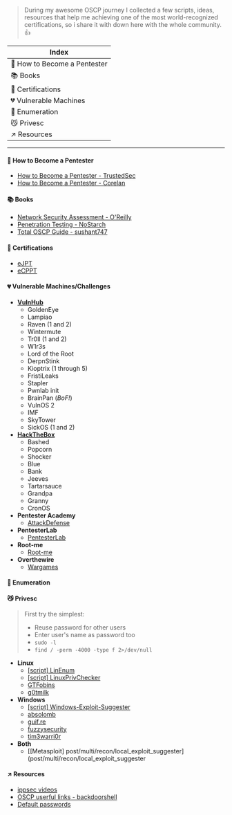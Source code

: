 > During my awesome OSCP journey I collected a few scripts, ideas, resources that help me achieving one of the most world-recognized certifications, so i share it with down here with the whole community. :thumbsup:



|Index|
|------------|
|:book: How to Become a Pentester |
|:books: Books|
|:page_facing_up: Certifications|
|:broken_heart: Vulnerable Machines|
|:pencil: Enumeration|
|:smirk_cat: Privesc|
|:arrow_upper_right: Resources|

----- 
#### :book: How to Become a Pentester
* [How to Become a Pentester - TrustedSec](https://www.trustedsec.com/2018/09/become-a-pentester)
* [How to Become a Pentester - Corelan](https://www.corelan.be/index.php/2015/10/13/how-to-become-a-pentester/)


#### :books: Books
* [Network Security Assessment - O'Reilly](https://www.oreilly.com/library/view/network-security-assessment/9781491911044/)
* [Penetration Testing - NoStarch](https://nostarch.com/pentesting)
* [Total OSCP Guide - sushant747](https://sushant747.gitbooks.io/total-oscp-guide/content/bash-scripting.html)

#### :page_facing_up: Certifications
* [eJPT](https://www.elearnsecurity.com/course/penetration_testing_student/)
* [eCPPT](https://www.elearnsecurity.com/course/penetration_testing/)

#### :broken_heart: Vulnerable Machines/Challenges
* **[VulnHub](https://www.vulnhub.com)**
  * GoldenEye
  * Lampiao
  * Raven (1 and 2)
  * Wintermute
  * Tr0ll (1 and 2)
  * W1r3s
  * Lord of the Root
  * DerpnStink
  * Kioptrix (1 through 5)
  * FristiLeaks
  * Stapler
  * Pwnlab init
  * BrainPan (_BoF!_)
  * VulnOS 2
  * IMF
  * SkyTower
  * SickOS (1 and 2)
* **[HackTheBox](https://www.hackthebox.eu)**
  * Bashed
  * Popcorn
  * Shocker
  * Blue
  * Bank
  * Jeeves
  * Tartarsauce
  * Grandpa
  * Granny
  * CronOS
* **Pentester Academy**
  * [AttackDefense](https://attackdefense.com)
* **PentesterLab**
  * [PentesterLab](https://www.pentesterlab.com)
* **Root-me**
  * [Root-me](https://www.root-me.org)
* **Overthewire**
  * [Wargames](http://overthewire.org/wargames/)

#### :pencil: Enumeration

#### :smirk_cat: Privesc
> First try the simplest:
> * Reuse password for other users
> * Enter user's name as password too
> * ``sudo -l``
> * ``find / -perm -4000 -type f 2>/dev/null``
* **Linux**
  * [[script] LinEnum](http://www.rebootuser.com/?p=1758)
  * [[script] LinuxPrivChecker](http://www.securitysift.com/download/linuxprivchecker.py)
  * [GTFobins](https://gtfobins.github.io/)
  * [g0tmilk](https://blog.g0tmi1k.com/2011/08/basic-linux-privilege-escalation/)
* **Windows**  
  * [[script] Windows-Exploit-Suggester](https://github.com/GDSSecurity/Windows-Exploit-Suggester/blob/master/windows-exploit-suggester.py)
  * [absolomb](https://www.absolomb.com/2018-01-26-Windows-Privilege-Escalation-Guide/)
  * [guif.re](https://guif.re/windowseop)
  * [fuzzysecurity](http://www.fuzzysecurity.com/tutorials/16.html)
  * [tim3warri0r](http://tim3warri0r.blogspot.com/)
* **Both**
  * [[Metasploit] post/multi/recon/local_exploit_suggester](post/multi/recon/local_exploit_suggester

#### :arrow_upper_right: Resources
* [ippsec videos](https://www.youtube.com/channel/UCa6eh7gCkpPo5XXUDfygQQA)
* [OSCP userful links - backdoorshell](https://backdoorshell.gitbooks.io/oscp-useful-links/content/)
* [Default passwords](https://cirt.net)
